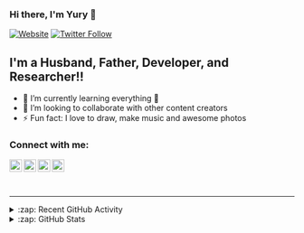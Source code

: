 
### Hi there, I'm Yury 👋

[![Website](https://img.shields.io/website?label=uavlas.com&style=for-the-badge&url=https%3A%2F%2Fuavlas.com)](https://uavlas.com)
[![Twitter Follow](https://img.shields.io/twitter/follow/kapacheuski?color=1DA1F2&logo=twitter&style=for-the-badge)](https://twitter.com/intent/follow?original_referer=https%3A%2F%2Fgithub.com%2kapacheuski&screen_name=kapacheuski)

## I'm a Husband, Father, Developer, and Researcher!!

- 🌱 I’m currently learning everything 🤣
- 👯 I’m looking to collaborate with other content creators
- ⚡ Fun fact: I love to draw, make music and awesome photos



### Connect with me:

[<img align="left" alt="kapacheuski | YouTube" width="22px" src="https://cdn.jsdelivr.net/npm/simple-icons@v3/icons/youtube.svg" />][youtube]
[<img align="left" alt="kapacheuski | Twitter" width="22px" src="https://cdn.jsdelivr.net/npm/simple-icons@v3/icons/twitter.svg" />][twitter]
[<img align="left" alt="kapacheuski | LinkedIn" width="22px" src="https://cdn.jsdelivr.net/npm/simple-icons@v3/icons/linkedin.svg" />][linkedin]
[<img align="left" alt="kapacheuski | Instagram" width="22px" src="https://cdn.jsdelivr.net/npm/simple-icons@v3/icons/instagram.svg" />][instagram]

<br />

<br />
<br />

---

<details>
  <summary>:zap: Recent GitHub Activity</summary>
  
<!--START_SECTION:activity-->
<!--END_SECTION:activity-->

</details>

<details>
  <summary>:zap: GitHub Stats</summary>

  <img align="left" alt="Kapacheuski's GitHub Stats" src="https://github-readme-stats.kapacheuski.vercel.app/api?username=kapacheuski&show_icons=true&hide_border=true" />

</details>

[website]: https://uavlas.com
[twitter]: https://twitter.com/kapacheuski
[youtube]: https://youtube.com/kapacheuski
[instagram]: https://instagram.com/kapacheuski
[linkedin]: https://linkedin.com/in/kapacheuski
